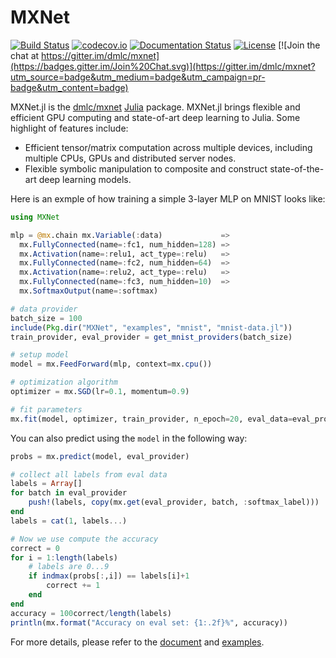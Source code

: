 # MXNet

[![Build Status](https://travis-ci.org/dmlc/MXNet.jl.svg?branch=master)](https://travis-ci.org/dmlc/MXNet.jl)
[![codecov.io](https://codecov.io/github/dmlc/MXNet.jl/coverage.svg?branch=master)](https://codecov.io/github/dmlc/MXNet.jl?branch=master)
[![Documentation Status](https://readthedocs.org/projects/mxnetjl/badge/?version=latest)](http://mxnetjl.readthedocs.org/en/latest/?badge=latest)
[![License](http://dmlc.github.io/img/apache2.svg)](LICENSE.md)
[![Join the chat at https://gitter.im/dmlc/mxnet](https://badges.gitter.im/Join%20Chat.svg)](https://gitter.im/dmlc/mxnet?utm_source=badge&utm_medium=badge&utm_campaign=pr-badge&utm_content=badge)


MXNet.jl is the [dmlc/mxnet](https://github.com/dmlc/mxnet) [Julia](http://julialang.org/) package. MXNet.jl brings flexible and efficient GPU computing and state-of-art deep learning to Julia. Some highlight of features include:

* Efficient tensor/matrix computation across multiple devices, including multiple CPUs, GPUs and distributed server nodes.
* Flexible symbolic manipulation to composite and construct state-of-the-art deep learning models.

Here is an exmple of how training a simple 3-layer MLP on MNIST looks like:

```julia
using MXNet

mlp = @mx.chain mx.Variable(:data)             =>
  mx.FullyConnected(name=:fc1, num_hidden=128) =>
  mx.Activation(name=:relu1, act_type=:relu)   =>
  mx.FullyConnected(name=:fc2, num_hidden=64)  =>
  mx.Activation(name=:relu2, act_type=:relu)   =>
  mx.FullyConnected(name=:fc3, num_hidden=10)  =>
  mx.SoftmaxOutput(name=:softmax)

# data provider
batch_size = 100
include(Pkg.dir("MXNet", "examples", "mnist", "mnist-data.jl"))
train_provider, eval_provider = get_mnist_providers(batch_size)

# setup model
model = mx.FeedForward(mlp, context=mx.cpu())

# optimization algorithm
optimizer = mx.SGD(lr=0.1, momentum=0.9)

# fit parameters
mx.fit(model, optimizer, train_provider, n_epoch=20, eval_data=eval_provider)
```

You can also predict using the `model` in the following way:

```julia
probs = mx.predict(model, eval_provider)

# collect all labels from eval data
labels = Array[]
for batch in eval_provider
    push!(labels, copy(mx.get(eval_provider, batch, :softmax_label)))
end
labels = cat(1, labels...)

# Now we use compute the accuracy
correct = 0
for i = 1:length(labels)
    # labels are 0...9
    if indmax(probs[:,i]) == labels[i]+1
        correct += 1
    end
end
accuracy = 100correct/length(labels)
println(mx.format("Accuracy on eval set: {1:.2f}%", accuracy))
```

For more details, please refer to the [document](http://mxnetjl.readthedocs.org/) and [examples](examples).
